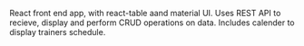 React front end app, with react-table aand material UI.
Uses REST API to recieve, display and perform CRUD operations on data.
Includes calender to display trainers schedule.
